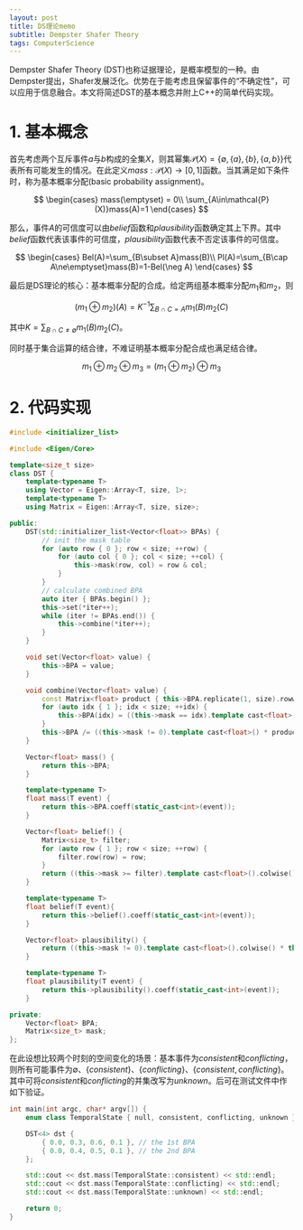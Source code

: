 ```yaml
---
layout: post
title: DS理论memo
subtitle: Dempster Shafer Theory
tags: ComputerScience
---
```


Dempster Shafer Theory (DST)也称证据理论，是概率模型的一种。由Dempster提出，Shafer发展泛化。优势在于能考虑且保留事件的“不确定性”，可以应用于信息融合。本文将简述DST的基本概念并附上C++的简单代码实现。

# 1. 基本概念

首先考虑两个互斥事件$a$与$b$构成的全集$X$，则其幂集$\mathcal{P}(X)=\lbrace\emptyset, \lbrace a\rbrace, \lbrace b\rbrace, \lbrace a, b\rbrace\rbrace$代表所有可能发生的情况。在此定义$mass:\mathcal{P}(X)\to[0,1]$函数。当其满足如下条件时，称为基本概率分配(basic probability assignment)。

$$
\begin{cases}
mass(\emptyset) = 0\\
\sum_{A\in\mathcal{P}(X)}mass(A)=1
\end{cases}
$$

那么，事件$A$的可信度可以由$belief$函数和$plausibility$函数确定其上下界。其中$belief$函数代表该事件的可信度，$plausibility$函数代表不否定该事件的可信度。

$$
\begin{cases}
Bel(A)=\sum_{B\subset A}mass(B)\\
Pl(A)=\sum_{B\cap A\ne\emptyset}mass(B)=1-Bel(\neg A)
\end{cases}
$$

最后是DS理论的核心：基本概率分配的合成。给定两组基本概率分配$m_1$和$m_2$，则

$$
(m_1\oplus m_2)(A)=K^{-1}\sum_{B\cap C=A}m_1(B)m_2(C)
$$

其中$K=\sum_{B\cap C\ne\emptyset}m_1(B)m_2(C)$。

同时基于集合运算的结合律，不难证明基本概率分配合成也满足结合律。

$$
m_1\oplus m_2\oplus m_3=(m_1\oplus m_2)\oplus m_3
$$

# 2. 代码实现

```c++
#include <initializer_list>

#include <Eigen/Core>

template<size_t size>
class DST {
    template<typename T>
    using Vector = Eigen::Array<T, size, 1>;
    template<typename T>
    using Matrix = Eigen::Array<T, size, size>;

public:
    DST(std::initializer_list<Vector<float>> BPAs) {
        // init the mask table
        for (auto row { 0 }; row < size; ++row) {
            for (auto col { 0 }; col < size; ++col) {
                this->mask(row, col) = row & col;
            }
        }
        // calculate combined BPA
        auto iter { BPAs.begin() };
        this->set(*iter++);
        while (iter != BPAs.end()) {
            this->combine(*iter++);
        }
    }

    void set(Vector<float> value) {
        this->BPA = value;
    }

    void combine(Vector<float> value) {
        const Matrix<float> product { this->BPA.replicate(1, size).rowwise() * value.transpose() };
        for (auto idx { 1 }; idx < size; ++idx) {
            this->BPA(idx) = ((this->mask == idx).template cast<float>() * product).sum();
        }
        this->BPA /= ((this->mask != 0).template cast<float>() * product).sum();
    }

    Vector<float> mass() {
        return this->BPA;
    }

    template<typename T>
    float mass(T event) {
        return this->BPA.coeff(static_cast<int>(event));
    }

    Vector<float> belief() {
        Matrix<size_t> filter;
        for (auto row { 1 }; row < size; ++row) {
            filter.row(row) = row;
        }
        return ((this->mask >= filter).template cast<float>().colwise() * this->BPA).colwise().sum();
    }

    template<typename T>
    float belief(T event){
        return this->belief().coeff(static_cast<int>(event));
    }

    Vector<float> plausibility() {
        return ((this->mask != 0).template cast<float>().colwise() * this->BPA).colwise().sum();
    }

    template<typename T>
    float plausibility(T event) {
        return this->plausibility().coeff(static_cast<int>(event));
    }

private:
    Vector<float> BPA;
    Matrix<size_t> mask;
};
```

在此设想比较两个时刻的空间变化的场景：基本事件为$consistent$和$conflicting$，则所有可能事件为$\emptyset$、$\lbrace consistent\rbrace$、$\lbrace conflicting\rbrace$、$\lbrace consistent, conflicting\rbrace$。其中可将$consistent$和$conflicting$的并集改写为$unknown$。后可在测试文件中作如下验证。

```c++
int main(int argc, char* argv[]) {
    enum class TemporalState { null, consistent, conflicting, unknown };

    DST<4> dst {
        { 0.0, 0.3, 0.6, 0.1 }, // the 1st BPA
        { 0.0, 0.4, 0.5, 0.1 }, // the 2nd BPA
    };

    std::cout << dst.mass(TemporalState::consistent) << std::endl;
    std::cout << dst.mass(TemporalState::conflicting) << std::endl;
    std::cout << dst.mass(TemporalState::unknown) << std::endl;

    return 0;
}
```
